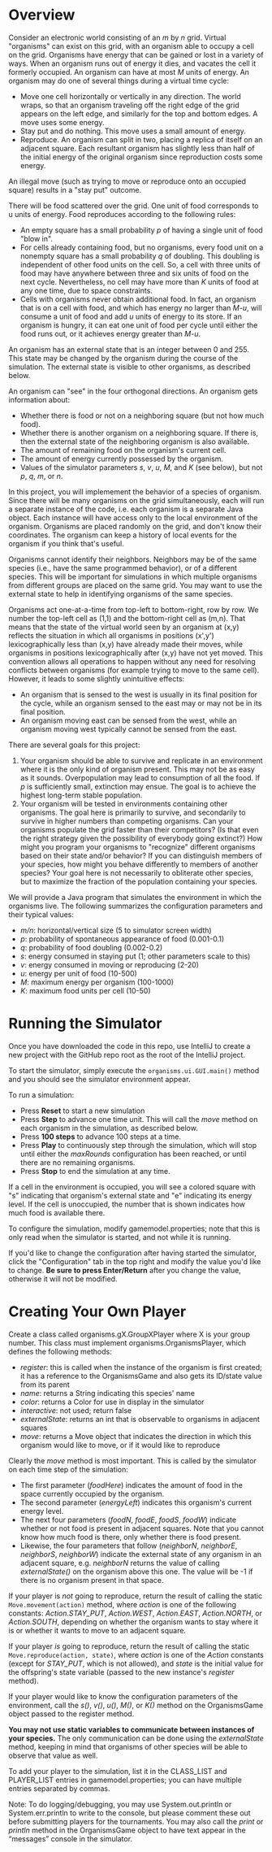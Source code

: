 # Overview

Consider an electronic world consisting of an _m_ by _n_ grid. Virtual "organisms" can exist on this grid, with an organism able to occupy a cell on the grid. Organisms have energy that can be gained or lost
in a variety of ways. When an organism runs out of energy it dies, and vacates the cell it formerly occupied. An organism can have at most _M_ units of energy. An organism may do one of several
things during a virtual time cycle:
* Move one cell horizontally or vertically in any direction. The world wraps, so that an organism traveling off the right edge of the grid appears on the left edge, and similarly for the top and bottom edges. A move uses some energy.
* Stay put and do nothing. This move uses a small amount of energy.
* Reproduce. An organism can split in two, placing a replica of itself on an adjacent square. Each resultant organism has slightly less than half of the initial energy of the original organism since reproduction costs some energy.

An illegal move (such as trying to move or reproduce onto an occupied square) results in a "stay put" outcome.

There will be food scattered over the grid. One unit of food corresponds to u units of energy. Food reproduces according to the following rules:
* An empty square has a small probability _p_ of having a single unit of food "blow in".
* For cells already containing food, but no organisms, every food unit on a nonempty square has a small probability _q_ of doubling. This doubling is independent of other food units on the cell. So, a
cell with three units of food may have anywhere between three and six units of food on the next cycle. Nevertheless, no cell may have more than _K_ units of food at any one time, due to space
constraints.
* Cells with organisms never obtain additional food. In fact, an organism that is on a cell with food, and which has energy no larger than _M-u_, will consume a unit of food and add _u_ units of energy to its store. If an organism is hungry, it can eat one unit of food per cycle until either the food runs out, or it achieves energy greater than _M-u_.

An organism has an external state that is an integer between 0 and 255. This state may be changed by the organism during the course of the simulation. The external state is visible to other organisms, as described below.

An organism can "see" in the four orthogonal directions. An organism gets information about:
* Whether there is food or not on a neighboring square (but not how much food).
* Whether there is another organism on a neighboring square. If there is, then the external state of the neighboring organism is also available.
* The amount of remaining food on the organism's current cell.
* The amount of energy currently possessed by the organism.
* Values of the simulator parameters _s_, _v_, _u_, _M_, and _K_ (see below), but not _p_, _q_, _m_, or _n_.

In this project, you will implemement the behavior of a species of organism. Since there will be many organisms on the grid simultaneously, each will run a separate instance of the code, i.e. each organism is a separate Java object. Each instance will have access only to the local environment of the organism. Organisms are placed randomly on the grid, and don't know their coordinates. The organism can keep a history of local events for the organism if you think that's useful.

Organisms cannot identify their neighbors. Neighbors may be of the same species (i.e., have the same programmed behavior), or of a different species. This will be important for simulations in which multiple organisms from different groups are placed on the same grid. You may want to use the external state to help in identifying organisms of the same species.

Organisms act one-at-a-time from top-left to bottom-right, row by row. We number the top-left cell as (1,1) and the bottom-right cell as (m,n). That means that the state of the virtual world seen by an organism at (x,y) reflects the situation in which all organisms in positions (x',y') lexicographically less than (x,y) have already made their moves, while organisms in positions lexicographically after (x,y) have not yet moved. This convention allows all operations to happen without any need for resolving conflicts between organisms (for example trying to move to the same cell). However, it leads to some
slightly unintuitive effects:
* An organism that is sensed to the west is usually in its final position for the cycle, while an organism sensed to the east may or may not be in its final position.
* An organism moving east can be sensed from the west, while an organism moving west typically cannot be sensed from the east.

There are several goals for this project:
1. Your organism should be able to survive and replicate in an environment where it is the only kind of organism present. This may not be as easy as it sounds. Overpopulation may lead to consumption of all the food. If _p_ is sufficiently small, extinction may ensue. The goal is to achieve the highest long-term stable population.
2. Your organism will be tested in environments containing other organisms. The goal here is primarily to survive, and secondarily to survive in higher numbers than competing organisms. Can your organisms populate the grid faster than their competitors? (Is that even the right strategy given the possibility of everybody going extinct?) How might you program your organisms to "recognize" different organisms based on their state and/or behavior? If you can distinguish members of your species, how might you behave differently to members of another species? Your goal here is not necessarily to obliterate other species, but to maximize the fraction of the population containing your species.

We will provide a Java program that simulates the environment in which the organisms live. The following summarizes the configuration parameters and their typical values:
* _m/n_: horizontal/vertical size (5 to simulator screen width)
* _p_: probability of spontaneous appearance of food (0.001-0.1)
* _q_: probability of food doubling (0.002-0.2)
* _s_: energy consumed in staying put (1; other parameters scale to this)
* _v_: energy consumed in moving or reproducing (2-20)
* _u_: energy per unit of food (10-500)
* _M_: maximum energy per organism (100-1000)
* _K_: maximum food units per cell (10-50)

# Running the Simulator
Once you have downloaded the code in this repo, use IntelliJ to create a new project with the GitHub repo root as the root of the IntelliJ project.

To start the simulator, simply execute the `organisms.ui.GUI.main()` method and you should see the simulator environment appear. 

To run a simulation:
* Press **Reset** to start a new simulation
* Press **Step** to advance one time unit. This will call the _move_ method on each organism in the simulation, as described below.
* Press **100 steps** to advance 100 steps at a time.
* Press **Play** to continuously step through the simulation, which will stop until either the _maxRounds_ configuration has been reached, or until there are no remaining organisms.
* Press **Stop** to end the simulation at any time.

If a cell in the environment is occupied, you will see a colored square with "s" indicating that organism's external state and "e" indicating its energy level.
If the cell is unoccupied, the number that is shown indicates how much food is available there.

To configure the simulation, modify gamemodel.properties; note that this is only read when the simulator is started, and not while it is running.

If you'd like to change the configuration after having started the simulator, click the "Configuration" tab in the top right and modify the value you'd like to change. **Be sure to press Enter/Return** after you change the value, otherwise it will not be modified.

# Creating Your Own Player
Create a class called organisms.gX.GroupXPlayer where X is your group number. This class must implement organisms.OrganismsPlayer, which defines the following methods:
* _register_: this is called when the instance of the organism is first created; it has a reference to the OrganismsGame and also gets its ID/state value from its parent
* _name_: returns a String indicating this species' name
* _color_: returns a Color for use in display in the simulator
* _interactive_: not used; return false
* _externalState_: returns an int that is observable to organisms in adjacent squares
* _move_: returns a Move object that indicates the direction in which this organism would like to move, or if it would like to reproduce

Clearly the _move_ method is most important. This is called by the simulator on each time step of the simulation:
* The first parameter (_foodHere_) indicates the amount of food in the space currently occupied by the organism.
* The second parameter (_energyLeft_) indicates this organism's current energy level.
* The next four parameters (_foodN_, _foodE_, _foodS_, _foodW_) indicate whether or not food is present in adjacent squares. Note that you cannot know how much food is there, only whether there is food present.
* Likewise, the four parameters that follow (_neighborN_, _neighborE_, _neighborS_, _neighborW_) indicate the external state of any organism in an adjacent square, e.g. _neighborN_ returns the value of calling _externalState()_ on the organism above this one. The value will be -1 if there is no organism present in that space.

If your player is _not_ going to reproduce, return the result of calling the static `Move.movement(action)` method, where _action_ is one of the following constants: _Action.STAY_PUT_, _Action.WEST_, _Action.EAST_, _Action.NORTH_, or _Action.SOUTH_, depending on whether the organism wants to stay where it is or whether it wants to move to an adjacent square.

If your player _is_ going to reproduce, return the result of calling the static `Move.reproduce(action, state)`, where _action_ is one of the _Action_ constants (except for _STAY_PUT_, which is not allowed), and _state_ is the initial value for the offspring's state variable (passed to the new instance's _register_ method).

If your player would like to know the configuration parameters of the environment, call the _s()_, _v()_, _u()_, _M()_, or _K()_ method on the OrganismsGame object passed to the register method.

**You may not use static variables to communicate between instances of your species.** The only communication can be done using the _externalState_ method, keeping in mind that organisms of other species will be able to observe that value as well.

To add your player to the simulation, list it in the CLASS_LIST and PLAYER_LIST entries in gamemodel.properties; you can have multiple entries separated by commas.

Note: To do logging/debugging, you may use System.out.println or System.err.println to write to the console, but please comment these out before submitting players for the tournaments. You may also call the _print_ or _println_ method in the OrganismsGame object to have text appear in the “messages” console in the simulator.
